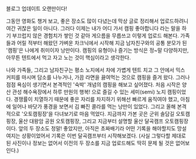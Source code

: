 
블로그 업데이트 오랜만이다! 

그동안 영화도 챙겨 보고, 좋은 장소도 많이 다녔는데 막상 글로 정리해서 업로드하려니 여간 귀찮은 일이 아니다.
그러다 이제는 내가 어디 가서 캠핑 좋아합니다 라는 말을 하기 부끄럽지 않은 경험치가 쌓인 것 같아 게으름을 무릅쓰고 이렇게 업로드 해본다.
가족들과 어릴 적부터 해왔던 가벼운 차크닉에서 시작해 지금 남자친구와의 공통 분모가 된 '캠핑'은 나에게 취미이자 낭만이다.
캠핑의 유형이나 즐기는 방식은 정~말 다양하지만, 아무튼 텐트에서 먹고 자고 노는 것이 핵심이라고 생각한다.

나와 가족들, 그리고 남자친구는 평소 노지에서 차에 가볍게 텐트 치고 그 안에서 믹스 커피를 마시며 담소를 나누거나, 가끔 라면을 끓여먹는 것으로 캠핑을 즐겨 왔다.
그러나 점점 욕심이 생기면서 본격적인 '숙박' 개념의 캠핑을 해보고 싶어졌다. 
처음 시작은 양산 관성 해수욕장에서 하루 만원의 행복! 으로 즐길 수 있는 세미(semi) 노지 캠핑이었다. 경쟁률이 치열하기 때문에 좋은 자리를 차지하기 위해선 빠르게 움직여야 했고, 아침에 일어나 바닷가 풍경을 보면서 김 빠진 콜라를 먹는 낭만이 있었다.
그리고 올해 본격적으로 '오토캠핑장'을 다녀보기로 마음 먹었다. 지금까지 가본 곳은 군위 솔담길 오토캠핑장, 울산 대왕암 공원 오토캠핑장, 그리고 지금부터 설명할 울산 달곡캠프 오토캠핑장이다. 앞의 두 장소도 정말! 좋았지만, 아직은 초짜배기라 어떤 기록을 해야할지도 망설여지는 상황이었어서 기록은 이번 달곡캠프부터 시작해보겠다. (사실 그렇다할 제대로된 사진이나 정보는 없어서 이전의 두 장소를 지금 업로드해도 딱히 문제 될 것은 없어보인다.)

